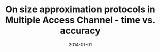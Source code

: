 ---
# Documentation: https://wowchemy.com/docs/managing-content/

title: On size approximation protocols in Multiple Access Channel - time vs. accuracy
subtitle: ''
summary: ''
authors:
- Marcin Kardas
- Marek Klonowski
- Dominik S. Pająk
tags: []
categories: []
date: '2014-01-01'
lastmod: 2022-10-07T05:13:43Z
featured: false
draft: false

# Featured image
# To use, add an image named `featured.jpg/png` to your page's folder.
# Focal points: Smart, Center, TopLeft, Top, TopRight, Left, Right, BottomLeft, Bottom, BottomRight.
image:
  caption: ''
  focal_point: ''
  preview_only: false

# Projects (optional).
#   Associate this post with one or more of your projects.
#   Simply enter your project's folder or file name without extension.
#   E.g. `projects = ["internal-project"]` references `content/project/deep-learning/index.md`.
#   Otherwise, set `projects = []`.
projects: []
publishDate: '2022-10-07T05:13:42.493887Z'
publication_types:
- '4'
abstract: ''
publication: ''
---